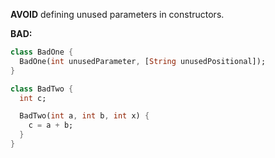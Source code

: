 **AVOID** defining unused parameters in constructors.

**BAD:**
```dart
class BadOne {
  BadOne(int unusedParameter, [String unusedPositional]);
}

class BadTwo {
  int c;

  BadTwo(int a, int b, int x) {
    c = a + b;
  }
}
```

